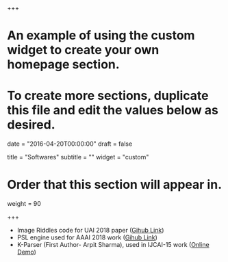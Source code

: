 +++
# An example of using the custom widget to create your own homepage section.
# To create more sections, duplicate this file and edit the values below as desired.

date = "2016-04-20T00:00:00"
draft = false

title = "Softwares"
subtitle = ""
widget = "custom"

# Order that this section will appear in.
weight = 90

+++

- Image Riddles code for UAI 2018 paper ([Gihub Link](https://github.com/adityaSomak/ImageRiddleSolving))
- PSL engine used for AAAI 2018 work ([Gihub Link](https://github.com/adityaSomak/PSLQA))
- K-Parser (First Author- Arpit Sharma), used in IJCAI-15 work ([Online Demo](www.kparser.org))
